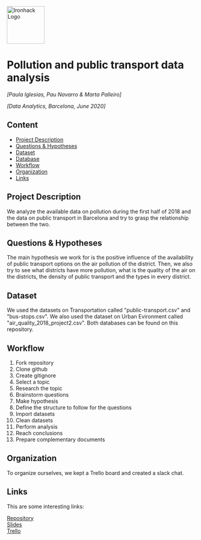 <img src="https://bit.ly/2VnXWr2" alt="Ironhack Logo" width="100"/>

# Pollution and public transport data analysis
*[Paula Iglesias, Pau Navarro & Marta Palleiro]*

*[Data Analytics, Barcelona, June 2020]*

## Content
- [Project Description](#project-description)
- [Questions & Hypotheses](#questions-hypotheses)
- [Dataset](#dataset)
- [Database](#database)
- [Workflow](#workflow)
- [Organization](#organization)
- [Links](#links)


## Project Description
We analyze the available data on pollution during the first half of 2018 and the data on public transport in Barcelona and try to grasp the relationship between the two.

## Questions & Hypotheses
The main hypothesis we work for is the positive influence of the availability of public transport options on the air pollution of the district. Then, we also try to see what districts have more pollution, what is the quality of the air on the districts, the density of public transport and the types in every district.

## Dataset
We used the datasets on Transportation called "public-transport.csv" and "bus-stops.csv".
We also used the dataset on Urban Evironment called "air_quality_2018_project2.csv".
Both databases can be found on this repository.

## Workflow
1. Fork repository
2. Clone github
3. Create gitignore
4. Select a topic
5. Research the topic
6. Brainstorm questions
7. Make hypothesis
8. Define the structure to follow for the questions
9. Import datasets
10. Clean datasets
11. Perform analysis
12. Reach conclusions
13. Prepare complementary documents

## Organization
To organize ourselves, we kept a Trello board and created a slack chat.

## Links
This are some interesting links:

[Repository](https://github.com/paunavarrogaspar/Project-Week-2-Barcelona/)  
[Slides](https://drive.google.com/file/d/1t5KFSkdj-KnAoRAqGlUxuro6TP3uVvE4/view)  
[Trello](https://trello.com/b/CJBijEme/project2-dataftjun)  

